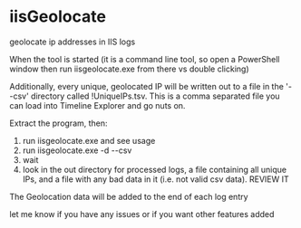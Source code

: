 # iisGeolocate
geolocate ip addresses in IIS logs

When the tool is started (it is a command line tool, so open a PowerShell window then run iisgeolocate.exe from there vs double clicking)

Additionally, every unique, geolocated IP will be written out to a file in the '--csv' directory called !UniqueIPs.tsv. This is a comma separated file you can load into Timeline Explorer and go nuts on.

Extract the program, then:

1. run iisgeolocate.exe and see usage
2. run iisgeolocate.exe -d <yourlogdir> --csv <wheretosavedir>
3. wait
4. look in the out directory for processed logs, a file containing all unique IPs, and a file with any bad data in it (i.e. not valid csv data). REVIEW IT

The Geolocation data will be added to the end of each log entry

let me know if you have any issues or if you want other features added
